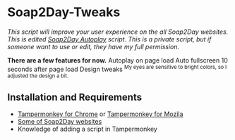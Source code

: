 # Soap2Day-Tweaks

_This script will improve your user experience on the all Soap2Day websites. This is edited [Soap2Day Autoplay](https://greasyfork.org/en/scripts/412307-soap2day-autoplay) script. This is a private script, but if someone want to use or edit, they have my full permission._

**There are a few features for now.**
Autoplay on page load
Auto fullscreen 10 seconds after page load
Design tweaks <sup>My eyes are sensitive to bright colors, so I adjusted the design a bit.</sup>

## Installation and Requirements
* [Tampermonkey for Chrome](https://chrome.google.com/webstore/detail/tampermonkey/dhdgffkkebhmkfjojejmpbldmpobfkfo?hl=en) or [Tampermonkey for Mozila](https://addons.mozilla.org/en-US/firefox/addon/tampermonkey/)
* [Some of Soap2Day websites](https://soapgate.org/)
* Knowledge of adding a script in Tampermonkey
